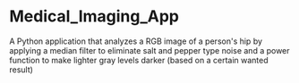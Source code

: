 # Medical_Imaging_App

A	Python application that analyzes a RGB image of a person's hip by applying a median filter to eliminate salt and pepper type noise and a power function to make lighter gray levels darker (based on a certain wanted result)
